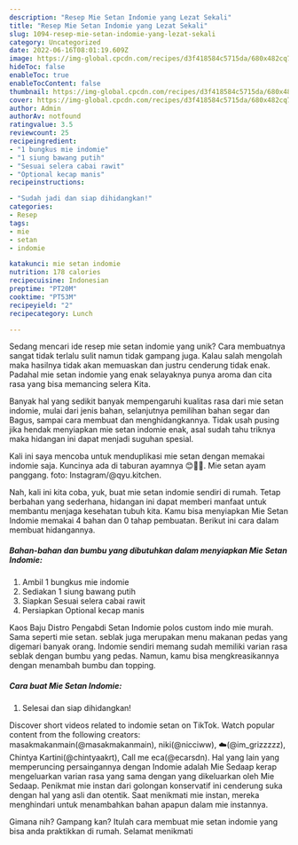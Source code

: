 ```yaml
---
description: "Resep Mie Setan Indomie yang Lezat Sekali"
title: "Resep Mie Setan Indomie yang Lezat Sekali"
slug: 1094-resep-mie-setan-indomie-yang-lezat-sekali
category: Uncategorized
date: 2022-06-16T08:01:19.609Z
image: https://img-global.cpcdn.com/recipes/d3f418584c5715da/680x482cq70/mie-setan-indomie-foto-resep-utama.jpg
hideToc: false
enableToc: true
enableTocContent: false
thumbnail: https://img-global.cpcdn.com/recipes/d3f418584c5715da/680x482cq70/mie-setan-indomie-foto-resep-utama.jpg
cover: https://img-global.cpcdn.com/recipes/d3f418584c5715da/680x482cq70/mie-setan-indomie-foto-resep-utama.jpg
author: Admin
authorAv: notfound
ratingvalue: 3.5
reviewcount: 25
recipeingredient:
- "1 bungkus mie indomie"
- "1 siung bawang putih"
- "Sesuai selera cabai rawit"
- "Optional kecap manis"
recipeinstructions:

- "Sudah jadi dan siap dihidangkan!"
categories:
- Resep
tags:
- mie
- setan
- indomie

katakunci: mie setan indomie 
nutrition: 178 calories
recipecuisine: Indonesian
preptime: "PT20M"
cooktime: "PT53M"
recipeyield: "2"
recipecategory: Lunch

---
```





Sedang mencari ide resep mie setan indomie yang unik? Cara membuatnya sangat tidak terlalu sulit namun tidak gampang juga. Kalau salah mengolah maka hasilnya tidak akan memuaskan dan justru cenderung tidak enak. Padahal mie setan indomie yang enak selayaknya punya aroma dan cita rasa yang bisa memancing selera Kita.





Banyak hal yang sedikit banyak mempengaruhi kualitas rasa dari mie setan indomie, mulai dari jenis bahan, selanjutnya pemilihan bahan segar dan Bagus, sampai cara membuat dan menghidangkannya. Tidak usah pusing jika hendak menyiapkan mie setan indomie enak,      asal sudah tahu triknya maka hidangan ini dapat menjadi suguhan spesial.














Kali ini saya mencoba untuk menduplikasi mie setan dengan memakai indomie saja. Kuncinya ada di taburan ayamnya 😊👍🏻. Mie setan ayam panggang. foto: Instagram/@qyu.kitchen.






Nah, kali ini kita coba, yuk, buat mie setan indomie sendiri di rumah. Tetap berbahan yang sederhana, hidangan ini dapat memberi manfaat untuk membantu menjaga kesehatan tubuh kita. Kamu bisa menyiapkan Mie Setan Indomie memakai 4 bahan dan 0 tahap pembuatan. Berikut ini cara dalam membuat hidangannya.

<!--inarticleads1-->

##### Bahan-bahan dan bumbu yang dibutuhkan dalam menyiapkan Mie Setan Indomie:

1. Ambil 1 bungkus mie indomie
1. Sediakan 1 siung bawang putih
1. Siapkan Sesuai selera cabai rawit
1. Persiapkan Optional kecap manis


Kaos Baju Distro Pengabdi Setan Indomie polos custom indo mie murah. Sama seperti mie setan. seblak juga merupakan menu makanan pedas yang digemari banyak orang. Indomie sendiri memang sudah memiliki varian rasa seblak dengan bumbu yang pedas. Namun, kamu bisa mengkreasikannya dengan menambah bumbu dan topping. 

<!--inarticleads2-->

##### Cara buat Mie Setan Indomie:


1. Selesai dan siap dihidangkan!

Discover short videos related to indomie setan on TikTok. Watch popular content from the following creators: masakmakanmain(@masakmakanmain), niki(@nicciww), ☁️(@im_grizzzzz), Chintya Kartini(@chintyaakrt), Call me eca(@ecarsdn). Hal yang lain yang memperuncing persaingannya dengan Indomie adalah Mie Sedaap kerap mengeluarkan varian rasa yang sama dengan yang dikeluarkan oleh Mie Sedaap. Penikmat mie instan dari golongan konservatif ini cenderung suka dengan hal yang asli dan otentik. Saat menikmati mie instan, mereka menghindari untuk menambahkan bahan apapun dalam mie instannya. 

Gimana nih? Gampang kan? Itulah cara membuat mie setan indomie yang bisa anda praktikkan di rumah. Selamat menikmati
